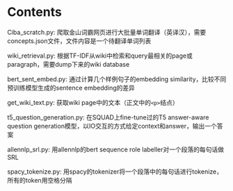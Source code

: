 # Contents
Ciba_scratch.py: 爬取金山词霸网页进行大批量单词翻译（英译汉），需要concepts.json文件，文件内容是一个待翻译单词列表

wiki_retrieval.py: 根据TF-IDF从wiki中检索和query最相关的page或paragraph，需要dump下来的wiki database

bert_sent_embed.py: 通过计算几个样例句子的embedding similarity，比较不同预训练模型生成的sentence embedding的差异

get_wiki_text.py: 获取wiki page中的文本（正文中的``<p>``结点）

t5_question_generation.py: 在SQUAD上fine-tune过的T5 answer-aware question generation模型，以IO交互的方式给定context和answer，输出一个答案

allennlp_srl.py: 用allennlp的bert sequence role labeller对一个段落的每句话做SRL

spacy_tokenize.py: 用spacy的tokenizer将一个段落中的每句话进行tokenize，所有的token用空格分隔